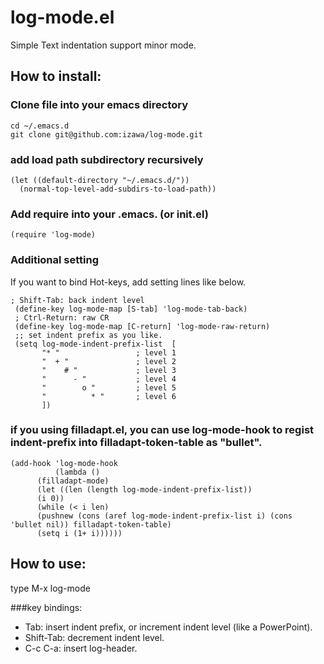 # log-mode.el

Simple Text indentation support minor mode.

## How to install:
### Clone file into your emacs directory
    cd ~/.emacs.d
    git clone git@github.com:izawa/log-mode.git

### add load path subdirectory recursively
    (let ((default-directory "~/.emacs.d/"))
      (normal-top-level-add-subdirs-to-load-path))

### Add require into your .emacs. (or init.el)

    (require 'log-mode)

### Additional setting
 If you want to bind Hot-keys, add setting lines like below.

    ; Shift-Tab: back indent level
     (define-key log-mode-map [S-tab] 'log-mode-tab-back)
     ; Ctrl-Return: raw CR
     (define-key log-mode-map [C-return] 'log-mode-raw-return)
     ;; set indent prefix as you like.
     (setq log-mode-indent-prefix-list  [
           "* "                 ; level 1
           "  + "               ; level 2
           "    # "             ; level 3
           "      - "           ; level 4
           "        o "         ; level 5
           "          * "       ; level 6
           ])

### if you using filladapt.el, you can use log-mode-hook to regist indent-prefix into filladapt-token-table as "bullet".

    (add-hook 'log-mode-hook
    	      (lambda ()
	      (filladapt-mode)
	      (let ((len (length log-mode-indent-prefix-list))
	      (i 0))
	      (while (< i len)
	      (pushnew (cons (aref log-mode-indent-prefix-list i) (cons 'bullet nil)) filladapt-token-table)
	      (setq i (1+ i))))))

## How to use:
type
   M-x log-mode

###key bindings:
* Tab: insert indent prefix, or increment indent level (like a PowerPoint).
* Shift-Tab: decrement indent level.
* C-c C-a: insert log-header. 

